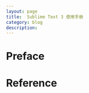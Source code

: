 ```yaml
---
layout: page
title:	Sublime Text 3 使用手册
category: blog
description: 
---
```

# Preface

# Reference

[st shortcuts]: http://www.zhihu.com/question/19976788
[Package]: http://www.cnblogs.com/bananaplan/p/Sublime-Text-3-Powerful.html
[st tutorial]:http://ruby-china.org/topics/3107
